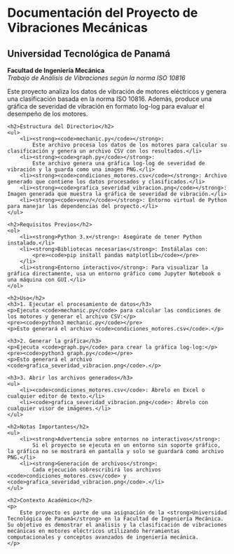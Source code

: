 <!DOCTYPE html>
<html lang="es">
<head>
    <meta charset="UTF-8">
    <meta name="viewport" content="width=device-width, initial-scale=1.0">
    <title>Documentación del Proyecto de Vibraciones Mecánicas</title>
</head>
<body>
    <h1>Documentación del Proyecto de Vibraciones Mecánicas</h1>
    <h2>Universidad Tecnológica de Panamá</h2>
    <p>
        <strong>Facultad de Ingeniería Mecánica</strong><br>
        <em>Trabajo de Análisis de Vibraciones según la norma ISO 10816</em>
    </p>
    <p>
        Este proyecto analiza los datos de vibración de motores eléctricos y genera una clasificación basada en la norma ISO 10816. Además, produce una gráfica de severidad de vibración en formato log-log para evaluar el desempeño de los motores.
    </p>

    <h2>Estructura del Directorio</h2>
    <ul>
        <li><strong><code>mechanic.py</code></strong>: 
            Este archivo procesa los datos de los motores para calcular su clasificación y genera un archivo CSV con los resultados.</li>
        <li><strong><code>graph.py</code></strong>: 
            Este archivo genera una gráfica log-log de severidad de vibración y la guarda como una imagen PNG.</li>
        <li><strong><code>condiciones_motores.csv</code></strong>: Archivo generado que contiene los datos procesados y clasificados.</li>
        <li><strong><code>grafica_severidad_vibracion.png</code></strong>: Imagen generada que muestra la gráfica de severidad de vibración.</li>
        <li><strong><code>venv/</code></strong>: Entorno virtual de Python para manejar las dependencias del proyecto.</li>
    </ul>

    <h2>Requisitos Previos</h2>
    <ol>
        <li><strong>Python 3.x</strong>: Asegúrate de tener Python instalado.</li>
        <li><strong>Bibliotecas necesarias</strong>: Instálalas con:
            <pre><code>pip install pandas matplotlib</code></pre>
        </li>
        <li><strong>Entorno interactivo</strong>: Para visualizar la gráfica directamente, usa un entorno gráfico como Jupyter Notebook o una máquina con GUI.</li>
    </ol>

    <h2>Uso</h2>
    <h3>1. Ejecutar el procesamiento de datos</h3>
    <p>Ejecuta <code>mechanic.py</code> para calcular las condiciones de los motores y generar el archivo CSV:</p>
    <pre><code>python3 mechanic.py</code></pre>
    <p>Esto generará el archivo <code>condiciones_motores.csv</code>.</p>

    <h3>2. Generar la gráfica</h3>
    <p>Ejecuta <code>graph.py</code> para crear la gráfica log-log:</p>
    <pre><code>python3 graph.py</code></pre>
    <p>Esto generará el archivo <code>grafica_severidad_vibracion.png</code>.</p>

    <h3>3. Abrir los archivos generados</h3>
    <ul>
        <li><code>condiciones_motores.csv</code>: Ábrelo en Excel o cualquier editor de texto.</li>
        <li><code>grafica_severidad_vibracion.png</code>: Ábrelo con cualquier visor de imágenes.</li>
    </ul>

    <h2>Notas Importantes</h2>
    <ul>
        <li><strong>Advertencia sobre entornos no interactivos</strong>: 
            Si el proyecto se ejecuta en un entorno sin soporte gráfico, la gráfica no se mostrará en pantalla y solo se guardará como archivo PNG.</li>
        <li><strong>Generación de archivos</strong>: 
            Cada ejecución sobrescribirá los archivos <code>condiciones_motores.csv</code> y <code>grafica_severidad_vibracion.png</code>.</li>
    </ul>

    <h2>Contexto Académico</h2>
    <p>
        Este proyecto es parte de una asignación de la <strong>Universidad Tecnológica de Panamá</strong> en la Facultad de Ingeniería Mecánica. Su objetivo es demostrar el análisis y la clasificación de vibraciones mecánicas en motores eléctricos utilizando herramientas computacionales y conceptos avanzados de ingeniería mecánica.
    </p>
</body>
</html>
